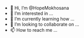 - 👋 Hi, I’m @HopeMokhosana
- 👀 I’m interested in ...
- 🌱 I’m currently learning how ...
- 💞️ I’m looking to collaborate on ...
- 📫 How to reach me ...

<!---
HopeMokhosana/HopeMokhosana is a ✨ special ✨ repository because its `README.md` (this file) appears on your GitHub profile.
You can click the Preview link to take a look at your changes.
--->

